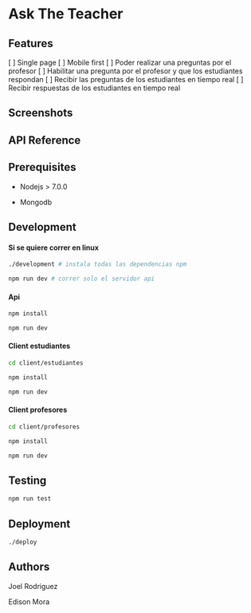 <!-- https://medium.com/@meakaakka/a-beginners-guide-to-writing-a-kickass-readme-7ac01da88ab3 -->
# Ask The Teacher

## Features
[ ] Single page
[ ] Mobile first
[ ] Poder realizar una preguntas por el profesor
[ ] Habilitar una pregunta por el profesor y que los estudiantes respondan
[ ] Recibir las preguntas de los estudiantes en tiempo real
[ ] Recibir respuestas de los estudiantes en tiempo real

## Screenshots

## API Reference

## Prerequisites

* Nodejs > 7.0.0

* Mongodb

## Development

#### Si se quiere correr en linux

```sh
./development # instala todas las dependencias npm
```

```sh
npm run dev # correr solo el servidor api
```

#### Api

```sh
npm install
```

```sh
npm run dev
```

#### Client estudiantes

```sh
cd client/estudiantes
```

```sh
npm install
```


```sh
npm run dev
```

#### Client profesores

```sh
cd client/profesores
```

```sh
npm install
```


```sh
npm run dev
```

## Testing

```sh
npm run test
```

## Deployment

```sh
./deploy
```

## Authors

Joel Rodriguez

Edison Mora